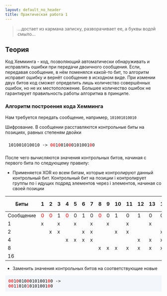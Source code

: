 ```yaml
---
layout: default_no_header
title: Практическая работа 1
---
```


> ...достает из кармана записку, разворачивает ее, а буквы водой смыло...

## Теория

Код Хемминга - код, позволяющий автоматически обнаруживать и исправлять ошибки при передачи двоичного сообщения. Если, передавая сообщение, в нём поменялся какой-то бит, то алгоритм исправит ошибку и вернёт сообщение в исходном виде. При измении двух битов код сможет определить лишь количество совершённых ошибок, но не их местоположение. Большее количество ошибок не гарантирует правильность работы алгоритма в принципе.

### Алгоритм построения кода Хемминга
Нам требуется передать сообщение, например,
`101001010010`

Шифрование.
В сообщении расставляются контрольные биты на позициях, равных степеням двойки

<pre style="font-family: monospace; #f3f6fa: transparent; padding: 10px;">
101001010010 -> <span style="color:red">0</span><span style="color:red">0</span>1<span style="color:red">0</span>010<span style="color:red">0</span>0101001<span style="color:red">0</span>0
</pre>

После чего вычисляются значения контрольных битов, начиная с первого бита по следующему правилу:
- Применяется XOR ко всем битам, которые контролируют данный контрольный бит. Контрольный бит на позиции i контролирует группы по i идущих подряд элементов через i элементов, начиная со своей позиции

| Биты     | 1   | 2   | 3   | 4   | 5   | 6   | 7   | 8   | 9   | 10  | 11  | 12  | 13  | 14  | 15  | 16  | 17  | Контр. бит |
|----------|-----|-----|-----|-----|-----|-----|-----|-----|-----|-----|-----|-----|-----|-----|-----|-----|-----|------------|
| Сообщение| <span style="color:red">0</span> | <span style="color:red">0</span> | 1   | <span style="color:red">0</span> | 0   | 1   | 0   | <span style="color:red">0</span> | 0   | 1   | 0   | 1   | 0   | 0   | 1   | <span style="color:red">0</span> | 0   | -          |
| 1 | x  |     | x  |     | x  |     | x  |     | x  |     | x  |     | x  |     | x  |     | x  | <span style="color:red">0</span>          |
| 2 |     | x  | x  |     |     | x  | x  |     |     | x  | x  |     |     | x  | x  |     |     | <span style="color:red">0</span>          |
| 4 |     |     |     | x  | x  | x  | x  |     |     |     |     | x  | x  | x  | x  |     |     | <span style="color:red">1</span>          |
| 8 |     |     |     |     |     |     |     | x  | x  | x  | x  | x  | x  | x  | x  |     |     | <span style="color:red">1</span>          |
| 16|     |     |     |     |     |     |     |     |     |     |     |     |     |     |     | x  | x  | <span style="color:red">0</span>          |

- Заменить значения контрольных битов на соответствующие новые

<pre style="font-family: monospace; background: #f3f6fa; padding: 10px;">
<span style="color:red">0</span><span style="color:red">0</span>1<span style="color:red">0</span>010<span style="color:red">0</span>0101001<span style="color:red">0</span>0 ->
<span style="color:red">0</span><span style="color:red">0</span>1<span style="color:red">1</span>010<span style="color:red">1</span>0101001<span style="color:red">0</span>0
</pre>
